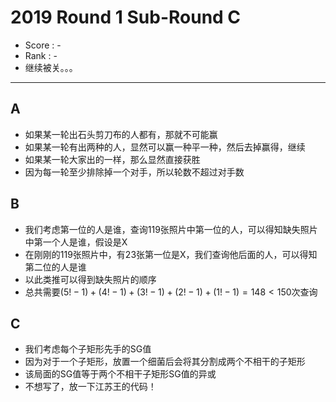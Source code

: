 # 2019 Round 1 Sub-Round C

-   Score : -
-   Rank : -
-   继续被关。。。

---

## A

- 如果某一轮出石头剪刀布的人都有，那就不可能赢
- 如果某一轮有出两种的人，显然可以赢一种平一种，然后去掉赢得，继续
- 如果某一轮大家出的一样，那么显然直接获胜
- 因为每一轮至少排除掉一个对手，所以轮数不超过对手数

## B

- 我们考虑第一位的人是谁，查询119张照片中第一位的人，可以得知缺失照片中第一个人是谁，假设是X
- 在刚刚的119张照片中，有23张第一位是X，我们查询他后面的人，可以得知第二位的人是谁
- 以此类推可以得到缺失照片的顺序
- 总共需要$(5!-1) + (4! - 1) + (3! - 1) + (2! - 1) + (1! - 1) = 148 \lt 150$次查询

## C

- 我们考虑每个子矩形先手的SG值
- 因为对于一个子矩形，放置一个细菌后会将其分割成两个不相干的子矩形
- 该局面的SG值等于两个不相干子矩形SG值的异或
- 不想写了，放一下江苏王的代码！
